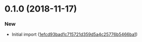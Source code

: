 <a name="0.1.0"></a>
# 0.1.0 (2018-11-17)


### New

* Initial import ([1efcd93bad1c715721d359d5a4c25776b5466ba1](https://github.com/red-panda-ci/docker-centos/commit/1efcd93bad1c715721d359d5a4c25776b5466ba1))



